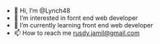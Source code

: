 - 👋 Hi, I’m @Lynch48
- 👀 I’m interested in fornt end web developer
- 🌱 I’m currently learning front end web developer
- 📫 How to reach me rusdy.jamil@gmail.com


